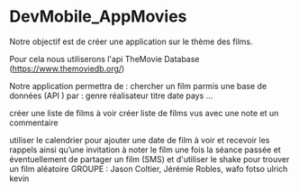# DevMobile_AppMovies

Notre objectif est de créer une application sur le thème des films.

Pour cela nous utiliserons l'api TheMovie Database (https://www.themoviedb.org/)


Notre application permettra de :
 chercher un film parmis une base de données (API ) par :
genre
réalisateur
titre
date
pays
...



créer une liste de films à voir
créer liste de films vus avec une note et un commentaire

utiliser le calendrier pour ajouter une date de film à voir et recevoir les rappels ainsi qu’une invitation à noter le film une fois la séance passée
et éventuellement de partager un film (SMS) et d'utiliser le shake pour trouver un film aléatoire
GROUPE : Jason Coltier, Jérémie Robles, wafo fotso ulrich kevin
